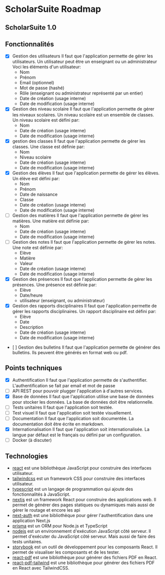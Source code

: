 # ScholarSuite Roadmap

## ScholarSuite 1.0

## Fonctionnalités

- [x] Gestion des utilisateurs
      Il faut que l'application permette de gérer les utilisateurs. Un utilisateur peut être un enseignant ou un administrateur
      Voci les éléments d'un utilisateur:
  - Nom
  - Prénom
  - Email (optionnel)
  - Mot de passe (hashé)
  - Rôle (enseignant ou administrateur représenté par un entier)
  - Date de création (usage interne)
  - Date de modification (usage interne)
- [x] Gestion des niveau scolaire
      Il faut que l'application permette de gérer les niveaux scolaires. Un niveau scolaire est un ensemble de classes. Un niveau scolaire est défini par:
  - Nom
  - Date de création (usage interne)
  - Date de modification (usage interne)
- [x] gestion des classes
      Il faut que l'application permette de gérer les classes. Une classe est définie par:
  - Nom
  - Niveau scolaire
  - Date de création (usage interne)
  - Date de modification (usage interne)
- [x] Gestion des élèves
      Il faut que l'application permette de gérer les élèves. Un élève est défini par:
  - Nom
  - Prénom
  - Date de naissance
  - Classe
  - Date de création (usage interne)
  - Date de modification (usage interne)
- [ ] Gestion des matières
      Il faut que l'application permette de gérer les matières. Une matière est définie par:
  - Nom
  - Date de création (usage interne)
  - Date de modification (usage interne)
- [ ] Gestion des notes
      Il faut que l'application permette de gérer les notes. Une note est définie par:
  - Elève
  - Matière
  - Valeur
  - Date de création (usage interne)
  - Date de modification (usage interne)
- [x] Gestion des présences
      Il faut que l'application permette de gérer les présences. Une présence est définie par:
  - Elève
  - Date/heure
  - utilisateur (enseignant, ou administrateur)
- [x] Gestion des rapports disciplinaires
      Il faut que l'application permette de gérer les rapports disciplinaires. Un rapport disciplinaire est défini par:
  - Elève
  - Date
  - Description
  - Date de création (usage interne)
  - Date de modification (usage interne)
- [ ] Gestion des bulletins
  Il faut que l'application permette de générer des bulletins. Ils peuvent être générés en format web ou pdf.

## Points techniques

- [x] Authentification
      Il faut que l'application permette de s'authentifier. L'authentification se fait par email et mot de passe
- [ ] API REST pour pouvoir plugger l'application à d'autres services.
- [x] Base de données
      Il faut que l'application utilise une base de données pour stocker les données. La base de données doit être relationnelle.
- [ ] Tests unitaires
      Il faut que l'application soit testée.
- [ ] Test visuel
      Il faut que l'application soit testée visuellement.
- [ ] Documentation
      Il faut que l'application soit documentée. La documentation doit être écrite en markdown.
- [x] Internationalisation
      Il faut que l'application soit internationalisée. La langue par défaut est le français ou défini par un configuration.
- [ ] Docker (à discuter)

## Technologies

- [react](https://reactjs.org/) est une bibliothèque JavaScript pour construire des interfaces utilisateur.
- [tailwindcss](https://tailwindcss.com/) est un framework CSS pour construire des interfaces utilisateur.
- [typescript](https://www.typescriptlang.org/) est un langage de programmation qui ajoute des fonctionnalités à JavaScript.
- [nextjs](https://nextjs.org/) est un framework React pour construire des applications web. Il permet de générer des pages statiques ou dynamiques mais aussi de gérer le routage et encore les api
- [next-auth](https://next-auth.js.org/) est une bibliothèque pour gérer l'authentification dans une application Next.js
- [prisma](https://www.prisma.io/) est un ORM pour Node.js et TypeScript
- [nodejs](https://nodejs.org/) est un environnement d'exécution JavaScript côté serveur. Il permet d'exécuter du JavaScript côté serveur. Mais aussi de faire des tests unitaires.
- [storybook](https://storybook.js.org/) est un outil de développement pour les composants React. Il permet de visualiser les composants et de les tester.
- [react-pdf](https://react-pdf.org/) est une bibliothèque pour générer des fichiers PDF en React.
- [react-pdf-tailwind](https://www.npmjs.com/package/react-pdf-tailwind) est une bibliothèque pour générer des fichiers PDF en React avec TailwindCSS.
